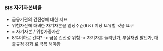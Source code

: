 ### BIS 자기자본비율



* 금융기관의 건전성에 대한 지표
* 위험자산에 대비한 자기자본을 일정수준(8%) 이상 보유할 것을 요구
* = 자기자본 / 위험가중자산
* 8%이하로 간다? -> 금융 건전성 위험 -> 자기자본 늘리던가, 부실채권 팔던가, 대출규정 강화 로 극복 해야함